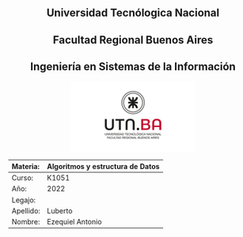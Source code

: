 <h2 align=center>Universidad Tecnólogica Nacional</h2>

<h2 align=center>Facultad Regional Buenos Aires </h2>

<h2 align=center>Ingeniería en Sistemas de la Información</h2>

<p align="center">
<img  src="utn_logo.jpg" width="50%" height="50%" />
</p>

|Materia:   |Algoritmos y estructura de Datos  |
|:---------|:----------------------------------|
| Curso:    | K1051                            |
| Año:      | 2022                             |
| Legajo:   |                                  |
| Apellido: | Luberto                          |
| Nombre:   | Ezequiel Antonio                 |